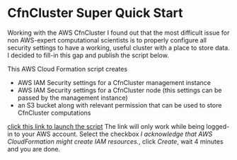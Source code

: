 # CfnCluster Super Quick Start

Working with the AWS CfnCluster I found out that the most difficult issue for non AWS-expert computational scientists is to properly configure all security settings to have a working, useful cluster with a place to store data. I decided to fill-in this gap and publish the script below.

This AWS Cloud Formation script creates 
- AWS IAM Security settings for a CfnCluster management instance
- AWS IAM Security settings for a CfnCluster node (this settings can be passed by the management instance)
- an S3 bucket along with relevant permission that can be used to store CfnCluster computations 

[click this link to launch the script](https://us-east-2.console.aws.amazon.com/cloudformation/home?region=us-east-2#/stacks/create/review?templateURL=https://raw.githubusercontent.com/pszufe/CfnClusterIAMPermissions/master/CfnCluster.json&stackName=CfnCluster)
The link will only work while being logged-in to your AWS account. Select the checkbox *I acknowledge that AWS CloudFormation might create IAM resources.*, click *Create*, wait 4 minutes and you are done.



